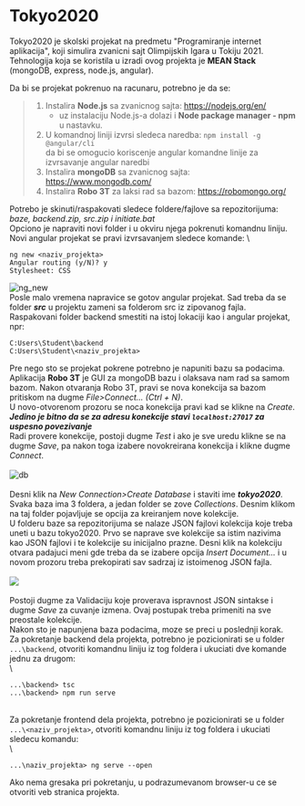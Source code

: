 # Tokyo2020

Tokyo2020 je skolski projekat na predmetu "Programiranje internet aplikacija", koji simulira zvanicni sajt Olimpijskih Igara u Tokiju 2021.
Tehnologija koja se koristila u izradi ovog projekta je **MEAN Stack** (mongoDB, express, node.js, angular).

Da bi se projekat pokrenuo na racunaru, potrebno je da se:
> 1. Instalira **Node.js** sa zvanicnog sajta: https://nodejs.org/en/
>     - uz instalaciju Node.js-a dolazi i **Node package manager - npm** u nastavku.
> 2. U komandnoj liniji izvrsi sledeca naredba: ```npm install -g @angular/cli``` \
>     da bi se omogucio koriscenje angular komandne linije za izvrsavanje angular naredbi
> 3. Instalira **mongoDB** sa zvanicnog sajta: https://www.mongodb.com/
> 4. Instalira **Robo 3T** za laksi rad sa bazom: https://robomongo.org/

Potrebo je skinuti/raspakovati sledece foldere/fajlove sa repozitorijuma: _baze, backend.zip, src.zip i initiate.bat_\
Opciono je napraviti novi folder i u okviru njega pokrenuti komandnu liniju.\
Novi angular projekat se pravi izvrsavanjem sledece komande: \
```
ng new <naziv_projekta>
Angular routing (y/N)? y
Stylesheet: CSS
```
![ng_new](https://github.com/vladajankovic/images/blob/master/1.PNG)\
Posle malo vremena napravice se gotov angular projekat. Sad treba da se folder ***src*** u projektu zameni sa folderom src iz zipovanog fajla.\
Raspakovani folder backend smestiti na istoj lokaciji kao i angular projekat, npr: 
```
C:Users\Student\backend
C:Users\Student\<naziv_projekta>
```
Pre nego sto se projekat pokrene potrebno je napuniti bazu sa podacima. Aplikacija **Robo 3T** je GUI za mongoDB bazu i olaksava nam rad sa samom bazom.
Nakon otvaranja Robo 3T, pravi se nova konekcija sa bazom pritiskom na dugme _File>Connect... (Ctrl + N)_. \
U novo-otvorenom prozoru se noca konekcija pravi kad se klikne na _Create_. \
***Jedino je bitno da se za adresu konekcije stavi ```localhost:27017``` za uspesno povezivanje***\
Radi provere konekcije, postoji dugme _Test_ i ako je sve uredu klikne se na dugme _Save_, pa nakon toga izabere novokreirana konekcija i klikne dugme _Connect_.\
\
![db](https://github.com/vladajankovic/images/blob/master/2.PNG)\
\
Desni klik na _New Connection>Create Database_ i staviti ime ***tokyo2020***. Svaka baza ima 3 foldera, a jedan folder se zove _Collections_. Desnim klikom na taj folder pojavljuje se opcija za kreiranjem nove kolekcije. \
U folderu baze sa repozitorijuma se nalaze JSON fajlovi kolekcija koje treba uneti u bazu tokyo2020. Prvo se naprave sve kolekcije sa istim nazivima kao JSON fajlovi
i te kolekcije su inicijalno prazne. Desni klik na kolekciju otvara padajuci meni gde treba da se izabere opcija _Insert Document..._ i u novom prozoru treba prekopirati sav sadrzaj iz istoimenog JSON fajla.\
\
![](https://github.com/vladajankovic/images/blob/master/3.PNG)\
\
Postoji dugme za Validaciju koje proverava ispravnost JSON sintakse i dugme _Save_ za cuvanje izmena. Ovaj postupak treba primeniti na sve  preostale kolekcije.\
Nakon sto je napunjena baza podacima, moze se preci u poslednji korak.\
Za pokretanje backend dela projekta, potrebno je pozicionirati se u folder ```...\backend```, otvoriti komandnu liniju iz tog foldera i ukuciati dve komande jednu za drugom:\
\
```
...\backend> tsc
...\backend> npm run serve
```
\
Za pokretanje frontend dela projekta, potrebno je pozicionirati se u folder ```...\<naziv_projekta>```, otvoriti komandnu liniju iz tog foldera i ukuciati sledecu komandu:\
\
```
...\naziv_projekta> ng serve --open
```
Ako nema gresaka pri pokretanju, u podrazumevanom browser-u ce se otvoriti veb stranica projekta.

